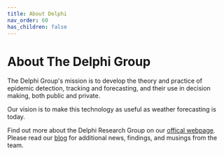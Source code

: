 ```yaml
---
title: About Delphi
nav_order: 60
has_children: false
---
```


# About The Delphi Group

The Delphi Group's mission is to develop the theory and practice of epidemic detection, tracking and forecasting, and their use in decision making, both public and private.

Our vision is to make this technology as useful as weather forecasting is today. 

Find out more about the Delphi Research Group on our <a href="https://delphi.cmu.edu" target="_blank">offical webpage</a>.
Please read our <a href="https://delphi.cmu.edu/blog" target="_blank">blog</a> for additional news, findings, and musings from the team.

